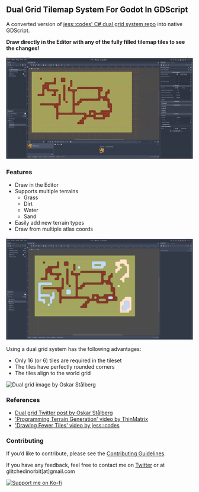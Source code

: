 ## Dual Grid Tilemap System For Godot In GDScript

A converted version of [jess::codes' C# dual grid system repo](https://github.com/jess-hammer/dual-grid-tilemap-system-godot) into native GDScript.

<b> Draw directly in the Editor with any of the fully filled tilemap tiles to see the changes! </b>

![](docs/dual-tilemap-demo.gif)

### Features
- Draw in the Editor
- Supports multiple terrains
  - Grass
  - Dirt
  - Water
  - Sand
- Easily add new terrain types
- Draw from multiple atlas coords

![](docs/dual-tilemap-terrains.png)

Using a dual grid system has the following advantages:
- Only 16 (or 6) tiles are required in the tileset
- The tiles have perfectly rounded corners
- The tiles align to the world grid

![Dual grid image by Oskar Stålberg](https://pbs.twimg.com/media/FBk2PhcXsAETv1x?format=jpg&name=large)

### References
- [Dual grid Twitter post by Oskar Stålberg](https://x.com/OskSta/status/1448248658865049605)
- ['Programming Terrain Generation' video by ThinMatrix](https://www.youtube.com/watch?v=buKQjkad2I0)
- ['Drawing Fewer Tiles' video by jess::codes](https://www.youtube.com/watch?v=jEWFSv3ivTg)

### Contributing
If you’d like to contribute, please see the [Contributing Guidelines](https://github.com/GlitchedinOrbit/dual-grid-tilemap-system-godot-gdscript/blob/main/CONTRIBUTING.md).

If you have any feedback, feel free to contact me on [Twitter](https://twitter.com/glitchedinorbit) or at glitchedinorbit[at]gmail.com

<a href="https://ko-fi.com/glitchedinorbit">
    <img width="220" alt="Support me on Ko-fi" src="https://github.com/user-attachments/assets/a9611d0c-848c-4da3-b7b6-908809afd924">
</a>

